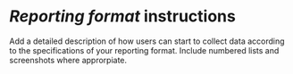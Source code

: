 # *Reporting format* instructions

Add a detailed description of how users can start to collect data according to the specifications of your reporting format. Include numbered lists and screenshots where approrpiate.
